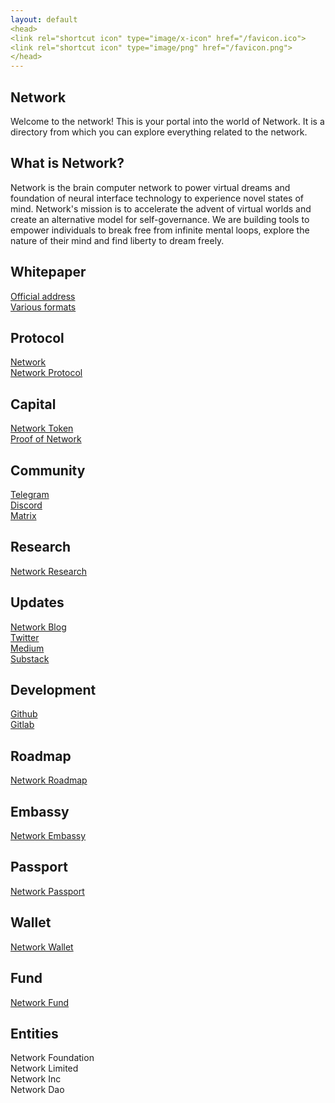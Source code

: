 ```yaml
---
layout: default
<head>
<link rel="shortcut icon" type="image/x-icon" href="/favicon.ico">
<link rel="shortcut icon" type="image/png" href="/favicon.png">
</head>
---
```

## Network

Welcome to the network! This is your portal into the world of Network. It is a directory from which you can explore everything related to the network.

## What is Network?

Network is the brain computer network to power virtual dreams and foundation of neural interface technology to experience novel states of mind. Network's mission is to accelerate the advent of virtual worlds and create an alternative model for self-governance. We are building tools to empower individuals to break free from infinite mental loops, explore the nature of their mind and find liberty to dream freely.


## Whitepaper
<a href="https://network.foundation/network.pdf" target="_blank">Official address</a>
<br>
<a href="https://network.com.de/d/21" target="_blank">Various formats</a>

## Protocol
<a href="https://networkn.org" target="_blank">Network</a>
<br>
<a href="https://protocol.networkn.org" target="_blank">Network Protocol</a>

## Capital
<a href="https://etherscan.io/token/0x7b5726f8261705f6b9e60094ef4427f8e2f29a44?a=0xA11AF6913D21CaB375086e1eb93A60C7f739B15A" target="_blank">Network Token</a>
<br>
<a href="https://github.com/networkf/n/projects/1" target="_blank">Proof of Network</a>

## Community
<a href="https://t.me/+TU1rMRNZ1MIYLxBF" target="_blank">Telegram</a>
<br>
<a href="https://discord.gg/3yzhyGMNnw" target="_blank">Discord</a>
<br>
<a href="https://matrix.to/#/!XNSlHnqIwCumTmcAhm:matrix.org" target="_blank">Matrix</a>
<br>

## Research
<a href="https://network.com.de" target="_blank">Network Research</a>
<br>

## Updates
<a href="https://blog.network.foundation" target="_blank">Network Blog</a>
<br>
<a href="https://twitter.com/networkfdn" target="_blank">Twitter</a>
<br>
<a href="https://network.medium.com" target="_blank">Medium</a>
<br>
<a href="https://network.substack.com" target="_blank">Substack</a>

## Development
<a href="https://github.com/networkf" target="_blank">Github</a>
<br>
<a href="https://gitlab.com/networkn" target="_blank">Gitlab</a>

## Roadmap
<a href="https://github.com/networkf/roadmap/projects/1" target="_blank">Network Roadmap</a>

## Embassy
<a href="https://embassy.network.foundation" target="_blank">Network Embassy</a>

## Passport
<a href="https://embassy.network.foundation/passport" target="_blank">Network Passport</a>

## Wallet
<a href="https://embassy.network.foundation/wallet" target="_blank">Network Wallet</a>

## Fund
<a href="https://network.fund" target="_blank">Network Fund</a>

## Entities
Network Foundation
<br>
Network Limited
<br>
Network Inc
<br>
Network Dao
<br>

